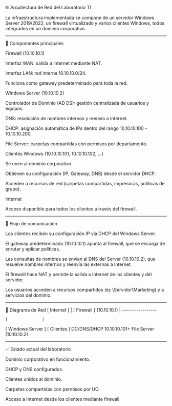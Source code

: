 🌐 Arquitectura de Red del Laboratorio TI

La infraestructura implementada se compone de un servidor Windows Server 2019/2022, un firewall virtualizado y varios clientes Windows, todos integrados en un dominio corporativo.

---

🔹 Componentes principales

Firewall (10.10.10.1)

Interfaz WAN: salida a Internet mediante NAT.

Interfaz LAN: red interna 10.10.10.0/24.

Funciona como gateway predeterminado para toda la red.

Windows Server (10.10.10.2)

Controlador de Dominio (AD DS): gestión centralizada de usuarios y equipos.

DNS: resolución de nombres internos y reenvío a Internet.

DHCP: asignación automática de IPs dentro del rango 10.10.10.100 – 10.10.10.200.

File Server: carpetas compartidas con permisos por departamento.

Clientes Windows (10.10.10.101, 10.10.10.102, …)

Se unen al dominio corporativo.

Obtienen su configuración (IP, Gateway, DNS) desde el servidor DHCP.

Acceden a recursos de red (carpetas compartidas, impresoras, políticas de grupo).

Internet

Acceso disponible para todos los clientes a través del firewall.

---

🔹 Flujo de comunicación

Los clientes reciben su configuración IP vía DHCP del Windows Server.

El gateway predeterminado (10.10.10.1) apunta al firewall, que se encarga de enrutar y aplicar políticas.

Las consultas de nombres se envían al DNS del Server (10.10.10.2), que resuelve nombres internos y reenvía las externas a Internet.

El firewall hace NAT y permite la salida a Internet de los clientes y del servidor.

Los usuarios acceden a recursos compartidos (ej: \\Servidor\Marketing) y a servicios del dominio.

---

🔹 Diagrama de Red
      [ Internet ]
           |
      [ Firewall ]
       (10.10.10.1)
           |
    -----------------
    
    |               |
[ Windows Server ] [ Clientes ]
  DC/DNS/DHCP       10.10.10.101+
  File Server
  (10.10.10.2)
  
---

✅ Estado actual del laboratorio

Dominio corporativo en funcionamiento.

DHCP y DNS configurados.

Clientes unidos al dominio.

Carpetas compartidas con permisos por UO.

Acceso a Internet desde los clientes mediante firewall.
